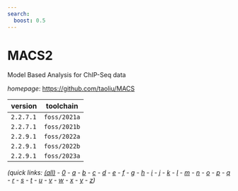 ```yaml
---
search:
  boost: 0.5
---
```

# MACS2

Model Based Analysis for ChIP-Seq data

*homepage*: <https://github.com/taoliu/MACS>

version | toolchain
--------|----------
``2.2.7.1`` | ``foss/2021a``
``2.2.7.1`` | ``foss/2021b``
``2.2.9.1`` | ``foss/2022a``
``2.2.9.1`` | ``foss/2022b``
``2.2.9.1`` | ``foss/2023a``


*(quick links: [(all)](../index.md) - [0](../0/index.md) - [a](../a/index.md) - [b](../b/index.md) - [c](../c/index.md) - [d](../d/index.md) - [e](../e/index.md) - [f](../f/index.md) - [g](../g/index.md) - [h](../h/index.md) - [i](../i/index.md) - [j](../j/index.md) - [k](../k/index.md) - [l](../l/index.md) - [m](../m/index.md) - [n](../n/index.md) - [o](../o/index.md) - [p](../p/index.md) - [q](../q/index.md) - [r](../r/index.md) - [s](../s/index.md) - [t](../t/index.md) - [u](../u/index.md) - [v](../v/index.md) - [w](../w/index.md) - [x](../x/index.md) - [y](../y/index.md) - [z](../z/index.md))*


